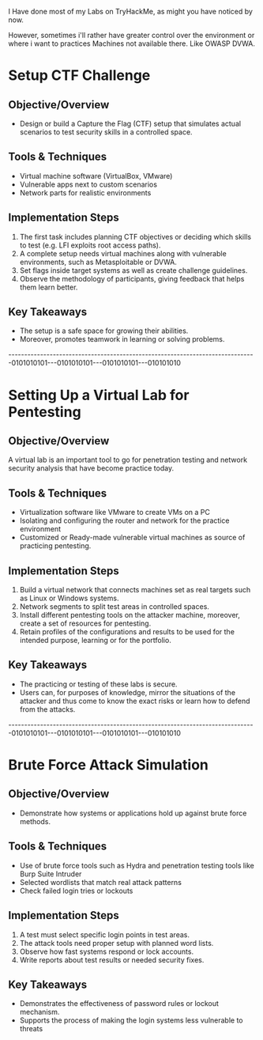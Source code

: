 I Have done most of my Labs on TryHackMe, as might you have noticed by now. 

However, sometimes i'll rather have greater control over the environment or where i want to practices Machines not available there. Like OWASP DVWA.

# Setup CTF Challenge

## Objective/Overview

- Design or build a Capture the Flag (CTF) setup that simulates actual scenarios to test security skills in a controlled space.

## Tools & Techniques

- Virtual machine software (VirtualBox, VMware)
- Vulnerable apps next to custom scenarios
- Network parts for realistic environments

## Implementation Steps

1. The first task includes planning CTF objectives or deciding which skills to test (e.g. LFI exploits root access paths).
2. A complete setup needs virtual machines along with vulnerable environments, such as Metasploitable or DVWA.
3. Set flags inside target systems as well as create challenge guidelines.
4. Observe the methodology of participants, giving feedback that helps them learn better.

## Key Takeaways
- The setup is a safe space for growing their abilities.
- Moreover, promotes teamwork in learning or solving problems.

------------------------------------------------------------------------------0101010101---0101010101---0101010101---010101010

# Setting Up a Virtual Lab for Pentesting

## Objective/Overview

A virtual lab is an important tool to go for penetration testing and network security analysis that have become practice today.

## Tools & Techniques

- Virtualization software like VMware to create VMs on a PC
- Isolating and configuring the router and network for the practice environment
- Customized or Ready-made vulnerable virtual machines as source of practicing pentesting.

## Implementation Steps

1. Build a virtual network that connects machines set as real targets such as Linux or Windows systems.
2. Network segments to split test areas in controlled spaces.
3. Install different pentesting tools on the attacker machine, moreover, create a set of resources for pentesting.
4. Retain profiles of the configurations and results to be used for the intended purpose, learning or for the portfolio.

## Key Takeaways
- The practicing or testing of these labs is secure.
- Users can, for purposes of knowledge, mirror the situations of the attacker and thus come to know the exact risks or learn how to defend from the attacks.

------------------------------------------------------------------------------0101010101---0101010101---0101010101---010101010
# Brute Force Attack Simulation

## Objective/Overview

- Demonstrate how systems or applications hold up against brute force methods.

## Tools & Techniques

- Use of brute force tools such as Hydra and penetration testing tools like Burp Suite Intruder
- Selected wordlists that match real attack patterns
- Check failed login tries or lockouts

## Implementation Steps

1. A test must select specific login points in test areas.
2. The attack tools need proper setup with planned word lists.
3. Observe how fast systems respond or lock accounts.
4. Write reports about test results or needed security fixes.

## Key Takeaways
- Demonstrates the effectiveness of password rules or lockout mechanism.
- Supports the process of making the login systems less vulnerable to threats
